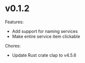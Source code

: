 # v0.1.2

Features:

* Add support for naming services
* Make entire service item clickable

Chores:

* Update Rust crate clap to v4.5.6
